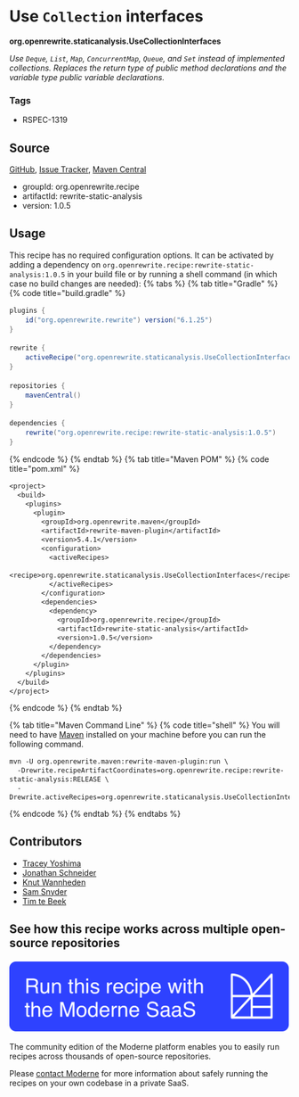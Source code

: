 # Use `Collection` interfaces

**org.openrewrite.staticanalysis.UseCollectionInterfaces**

_Use `Deque`, `List`, `Map`, `ConcurrentMap`, `Queue`, and `Set` instead of implemented collections. Replaces the return type of public method declarations and the variable type public variable declarations._

### Tags

* RSPEC-1319

## Source

[GitHub](https://github.com/openrewrite/rewrite-static-analysis/blob/main/src/main/java/org/openrewrite/staticanalysis/UseCollectionInterfaces.java), [Issue Tracker](https://github.com/openrewrite/rewrite-static-analysis/issues), [Maven Central](https://central.sonatype.com/artifact/org.openrewrite.recipe/rewrite-static-analysis/1.0.5/jar)

* groupId: org.openrewrite.recipe
* artifactId: rewrite-static-analysis
* version: 1.0.5


## Usage

This recipe has no required configuration options. It can be activated by adding a dependency on `org.openrewrite.recipe:rewrite-static-analysis:1.0.5` in your build file or by running a shell command (in which case no build changes are needed): 
{% tabs %}
{% tab title="Gradle" %}
{% code title="build.gradle" %}
```groovy
plugins {
    id("org.openrewrite.rewrite") version("6.1.25")
}

rewrite {
    activeRecipe("org.openrewrite.staticanalysis.UseCollectionInterfaces")
}

repositories {
    mavenCentral()
}

dependencies {
    rewrite("org.openrewrite.recipe:rewrite-static-analysis:1.0.5")
}
```
{% endcode %}
{% endtab %}
{% tab title="Maven POM" %}
{% code title="pom.xml" %}
```markup
<project>
  <build>
    <plugins>
      <plugin>
        <groupId>org.openrewrite.maven</groupId>
        <artifactId>rewrite-maven-plugin</artifactId>
        <version>5.4.1</version>
        <configuration>
          <activeRecipes>
            <recipe>org.openrewrite.staticanalysis.UseCollectionInterfaces</recipe>
          </activeRecipes>
        </configuration>
        <dependencies>
          <dependency>
            <groupId>org.openrewrite.recipe</groupId>
            <artifactId>rewrite-static-analysis</artifactId>
            <version>1.0.5</version>
          </dependency>
        </dependencies>
      </plugin>
    </plugins>
  </build>
</project>
```
{% endcode %}
{% endtab %}

{% tab title="Maven Command Line" %}
{% code title="shell" %}
You will need to have [Maven](https://maven.apache.org/download.cgi) installed on your machine before you can run the following command.

```shell
mvn -U org.openrewrite.maven:rewrite-maven-plugin:run \
  -Drewrite.recipeArtifactCoordinates=org.openrewrite.recipe:rewrite-static-analysis:RELEASE \
  -Drewrite.activeRecipes=org.openrewrite.staticanalysis.UseCollectionInterfaces
```
{% endcode %}
{% endtab %}
{% endtabs %}

## Contributors
* [Tracey Yoshima](mailto:tracey.yoshima@gmail.com)
* [Jonathan Schneider](mailto:jkschneider@gmail.com)
* [Knut Wannheden](mailto:knut@moderne.io)
* [Sam Snyder](mailto:sam@moderne.io)
* [Tim te Beek](mailto:tim@moderne.io)


## See how this recipe works across multiple open-source repositories

[![Moderne Link Image](/.gitbook/assets/ModerneRecipeButton.png)](https://app.moderne.io/recipes/org.openrewrite.staticanalysis.UseCollectionInterfaces)

The community edition of the Moderne platform enables you to easily run recipes across thousands of open-source repositories.

Please [contact Moderne](https://moderne.io/product) for more information about safely running the recipes on your own codebase in a private SaaS.
